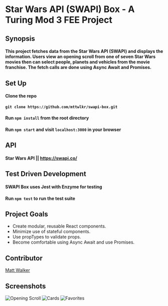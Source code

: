 # Star Wars API (SWAPI) Box - A Turing Mod 3 FEE Project
## Synopsis
#### This project fetches data from the Star Wars API (SWAPI) and displays the information. Users view an opening scroll from one of seven Star Wars movies then can select people, planets and vehicles from the movie franchise. The fetch calls are done using Async Await and Promises.

## Set Up
#### Clone the repo

#### ```git clone https://github.com/mttwlkr/swapi-box.git```
#### Run ```npm install``` from the root directory
#### Run ```npm start``` and visit ```localhost:3000``` in your browser

## API
#### Star Wars API || https://swapi.co/

## Test Driven Development

#### SWAPI Box uses Jest with Enzyme for testing
#### Run ```npm test``` to run the test suite

## Project Goals
* Create modular, reusable React components.
* Minimize use of stateful components.
* Use propTypes to validate props.
* Become comfortable using Async Await and use Promises.

## Contributor
[Matt Walker](https://github.com/mttwlkr/swapi-box)

## Screenshots
![Opening Scroll](https://user-images.githubusercontent.com/30199861/37889321-efb024a2-3088-11e8-89f2-07c3d50fe96b.png)
![Cards](https://user-images.githubusercontent.com/30199861/37889327-f1e0dbf4-3088-11e8-858d-25d4b589ac23.png)
![Favorites](https://user-images.githubusercontent.com/30199861/37889331-f3d36f1c-3088-11e8-9a43-95b6064a0f75.png)

